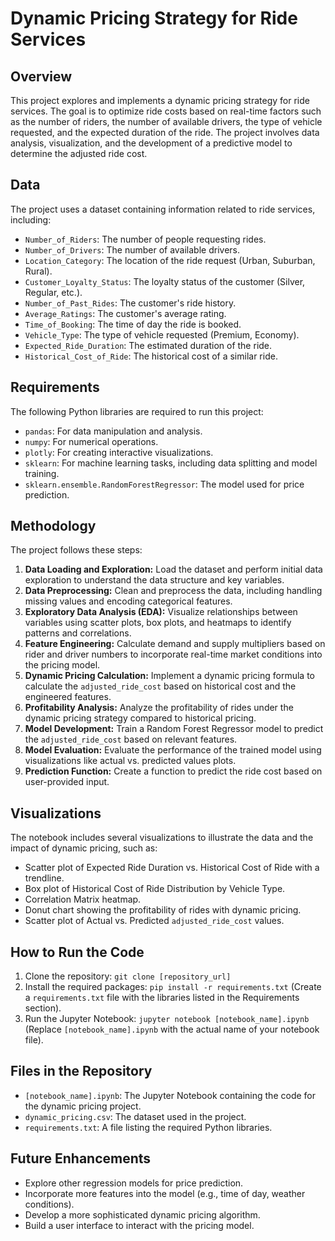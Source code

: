 # Dynamic Pricing Strategy for Ride Services

## Overview

This project explores and implements a dynamic pricing strategy for ride services. The goal is to optimize ride costs based on real-time factors such as the number of riders, the number of available drivers, the type of vehicle requested, and the expected duration of the ride. The project involves data analysis, visualization, and the development of a predictive model to determine the adjusted ride cost.

## Data

The project uses a dataset containing information related to ride services, including:

*   `Number_of_Riders`: The number of people requesting rides.
*   `Number_of_Drivers`: The number of available drivers.
*   `Location_Category`: The location of the ride request (Urban, Suburban, Rural).
*   `Customer_Loyalty_Status`: The loyalty status of the customer (Silver, Regular, etc.).
*   `Number_of_Past_Rides`: The customer's ride history.
*   `Average_Ratings`: The customer's average rating.
*   `Time_of_Booking`: The time of day the ride is booked.
*   `Vehicle_Type`: The type of vehicle requested (Premium, Economy).
*   `Expected_Ride_Duration`: The estimated duration of the ride.
*   `Historical_Cost_of_Ride`: The historical cost of a similar ride.

## Requirements

The following Python libraries are required to run this project:

*   `pandas`: For data manipulation and analysis.
*   `numpy`: For numerical operations.
*   `plotly`: For creating interactive visualizations.
*   `sklearn`: For machine learning tasks, including data splitting and model training.
*   `sklearn.ensemble.RandomForestRegressor`: The model used for price prediction.

## Methodology

The project follows these steps:

1.  **Data Loading and Exploration:** Load the dataset and perform initial data exploration to understand the data structure and key variables.
2.  **Data Preprocessing:** Clean and preprocess the data, including handling missing values and encoding categorical features.
3.  **Exploratory Data Analysis (EDA):** Visualize relationships between variables using scatter plots, box plots, and heatmaps to identify patterns and correlations.
4.  **Feature Engineering:** Calculate demand and supply multipliers based on rider and driver numbers to incorporate real-time market conditions into the pricing model.
5.  **Dynamic Pricing Calculation:** Implement a dynamic pricing formula to calculate the `adjusted_ride_cost` based on historical cost and the engineered features.
6.  **Profitability Analysis:** Analyze the profitability of rides under the dynamic pricing strategy compared to historical pricing.
7.  **Model Development:** Train a Random Forest Regressor model to predict the `adjusted_ride_cost` based on relevant features.
8.  **Model Evaluation:** Evaluate the performance of the trained model using visualizations like actual vs. predicted values plots.
9.  **Prediction Function:** Create a function to predict the ride cost based on user-provided input.

## Visualizations

The notebook includes several visualizations to illustrate the data and the impact of dynamic pricing, such as:

*   Scatter plot of Expected Ride Duration vs. Historical Cost of Ride with a trendline.
*   Box plot of Historical Cost of Ride Distribution by Vehicle Type.
*   Correlation Matrix heatmap.
*   Donut chart showing the profitability of rides with dynamic pricing.
*   Scatter plot of Actual vs. Predicted `adjusted_ride_cost` values.

## How to Run the Code

1.  Clone the repository: `git clone [repository_url]`
2.  Install the required packages: `pip install -r requirements.txt` (Create a `requirements.txt` file with the libraries listed in the Requirements section).
3.  Run the Jupyter Notebook: `jupyter notebook [notebook_name].ipynb` (Replace `[notebook_name].ipynb` with the actual name of your notebook file).

## Files in the Repository

*   `[notebook_name].ipynb`: The Jupyter Notebook containing the code for the dynamic pricing project.
*   `dynamic_pricing.csv`: The dataset used in the project.
*   `requirements.txt`: A file listing the required Python libraries.

## Future Enhancements

*   Explore other regression models for price prediction.
*   Incorporate more features into the model (e.g., time of day, weather conditions).
*   Develop a more sophisticated dynamic pricing algorithm.
*   Build a user interface to interact with the pricing model.
